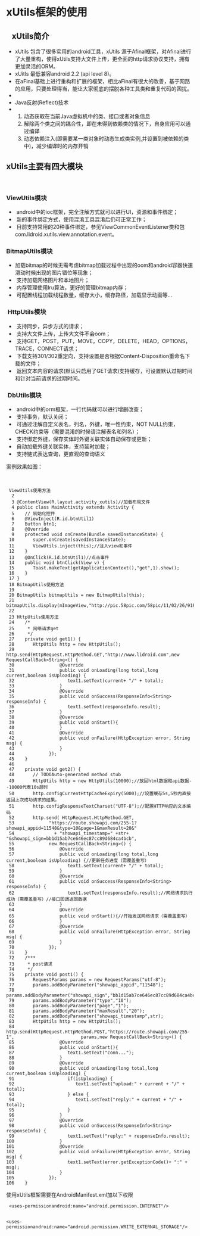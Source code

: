# xUtils框架的使用 
<h2>&nbsp; &nbsp;xUtils简介</h2> 
<ul> 
 <li>xUtils 包含了很多实用的android工具，xUtils 源于Afinal框架，对Afinal进行了大量重构，使得xUtils支持大文件上传，更全面的http请求协议支持，拥有更加灵活的ORM。</li> 
 <li>xUitls 最低兼容android 2.2 (api level 8)。</li> 
 <li>在aFinal基础上进行重构和扩展的框架，相比aFinal有很大的改善，基于网路的应用，只要处理得当，能让大家彻底的摆脱各种工具类和重复代码的困扰。</li> 
 <li>&nbsp;</li> 
 <li>Java反射(Reflect)技术</li> 
 <li> 
  <ol> 
   <li>动态获取在当前Java虚拟机中的类、接口或者对象信息</li> 
   <li>解除两个类之间的耦合性，即在未得到依赖类的情况下，自身应用可以通过编译</li> 
   <li>动态依赖注入(即需要某一类对象时动态生成类实例,并设置到被依赖的类中)，减少编译时的内存开销</li> 
  </ol> </li> 
</ul> 
<span id="OSC_h2_2"></span>
<h2>xUtils主要有四大模块</h2> 
<p>&nbsp;</p> 
<span id="OSC_h3_3"></span>
<h3><strong>ViewUtils模块</strong></h3> 
<ul> 
 <li>&nbsp;android中的ioc框架，完全注解方式就可以进行UI，资源和事件绑定；</li> 
 <li>&nbsp;新的事件绑定方式，使用混淆工具混淆后仍可正常工作；</li> 
 <li>&nbsp;目前支持常用的20种事件绑定，参见ViewCommonEventListener类和包com.lidroid.xutils.view.annotation.event。</li> 
</ul> 
<span id="OSC_h3_4"></span>
<h3><strong>BitmapUtils模块</strong></h3> 
<ul> 
 <li>加载bitmap的时候无需考虑bitmap加载过程中出现的oom和android容器快速滑动时候出现的图片错位等现象；</li> 
 <li>&nbsp;支持加载网络图片和本地图片；</li> 
 <li>&nbsp;内存管理使用lru算法，更好的管理bitmap内存；</li> 
 <li>&nbsp;可配置线程加载线程数量，缓存大小，缓存路径，加载显示动画等...</li> 
</ul> 
<span id="OSC_h3_5"></span>
<h3>&nbsp;HttpUtils模块</h3> 
<ul> 
 <li>&nbsp;支持同步，异步方式的请求；</li> 
 <li>&nbsp;支持大文件上传，上传大文件不会oom；</li> 
 <li>&nbsp;支持GET，POST，PUT，MOVE，COPY，DELETE，HEAD，OPTIONS，TRACE，CONNECT请求；</li> 
 <li>&nbsp;下载支持301/302重定向，支持设置是否根据Content-Disposition重命名下载的文件；</li> 
 <li>&nbsp;返回文本内容的请求(默认只启用了GET请求)支持缓存，可设置默认过期时间和针对当前请求的过期时间。</li> 
</ul> 
<span id="OSC_h3_6"></span>
<h3>&nbsp;DbUtils模块</h3> 
<ul> 
 <li>&nbsp;android中的orm框架，一行代码就可以进行增删改查；</li> 
 <li>&nbsp;支持事务，默认关闭；</li> 
 <li>&nbsp;可通过注解自定义表名，列名，外键，唯一性约束，NOT NULL约束，CHECK约束等（需要混淆的时候请注解表名和列名）；</li> 
 <li>&nbsp;支持绑定外键，保存实体时外键关联实体自动保存或更新；</li> 
 <li>&nbsp;自动加载外键关联实体，支持延时加载；</li> 
 <li>&nbsp;支持链式表达查询，更直观的查询语义</li> 
</ul> 
<p>案例效果如图：</p> 
<p>&nbsp;&nbsp;&nbsp;&nbsp;&nbsp; <img alt="" src="https://static.oschina.net/uploads/space/2017/0209/093138_Gdj8_2945455.gif"></p> 
<pre><code class="language-java"> ViewUtils使用方法
  2 
  3 @ContentView(R.layout.activity_xutils)//加载布局文件
  4 public class MainActivity extends Activity {
  5    // 初始化控件
  6    @ViewInject(R.id.btnUtil1)
  7    Button btn1;
  8    @Override
  9    protected void onCreate(Bundle savedInstanceState) {
 10       super.onCreate(savedInstanceState);
 11       ViewUtils.inject(this);//注入view和事件
 12    }
 13    @OnClick(R.id.btnUtil1)//点击事件
 14    public void btnClick(View v) {
 15       Toast.makeText(getApplicationContext(),"get",1).show();
 16    }
 17 }
 18 BitmapUtils使用方法
 19 
 20 BitmapUtils bitmapUtils = new BitmapUtils(this);
 21 bitmapUtils.display(mImageView,"http://pic.58pic.com/58pic/11/02/26/91F58PICpGw.jpg");
 22 
 23 HttpUtils使用方法
 24    /*
 25     * 网络请求get
 26     */
 27    private void get1() {
 28       HttpUtils http = new HttpUtils();
 29       http.send(HttpRequest.HttpMethod.GET,"http://www.lidroid.com",new RequestCallBack&lt;String&gt;() {
 30                 @Override
 31                 public void onLoading(long total,long current,boolean isUploading) {
 32                    text1.setText(current+ "/" + total);
 33                 }
 34                 @Override
 35                 public void onSuccess(ResponseInfo&lt;String&gt; responseInfo) {
 36                    text1.setText(responseInfo.result);
 37                 }
 38                 @Override
 39                 public void onStart(){
 40                 }
 41                 @Override
 42                 public void onFailure(HttpException error, String msg) {
 43                 }
 44             });
 45    }
 46  
 47    private void get2() {
 48       // TODOAuto-generated method stub
 49       HttpUtils http = new HttpUtils(10000);//放回html数据和api数据--10000代表10s超时
 50       http.configCurrentHttpCacheExpiry(5000);//设置缓存5s,5秒内直接返回上次成功请求的结果。
 51       http.configResponseTextCharset("UTF-8");//配置HTTP响应的文本编码
 52       http.send( HttpRequest.HttpMethod.GET,
 53             "https://route.showapi.com/255-1?showapi_appid=11548&amp;type=10&amp;page=1&amp;maxResult=20&amp;"
 54               + "showapi_timestamp=" +str+ "&amp;showapi_sign=bb1d15ab7ce646ec87cc89d684ca4bcb",
 55             new RequestCallBack&lt;String&gt;() {
 56                 @Override
 57                 public void onLoading(long total,long current,boolean isUploading) {//更新任务进度（需覆盖重写）
 58                    text1.setText(current+ "/" + total);
 59                 }
 60                 @Override
 61                 public void onSuccess(ResponseInfo&lt;String&gt; responseInfo) {
 62                    text1.setText(responseInfo.result);//网络请求执行成功（需覆盖重写）//接口回调返回数据
 63                 }
 64                 @Override
 65                 public void onStart(){//开始发送网络请求（需覆盖重写）
 66                 }
 67                 @Override
 68                 public void onFailure(HttpException error, String msg) {
 69                 }
 70             });
 71    }
 72    /***
 73     * post请求
 74     */
 75    private void post1() {
 76       RequestParams params = new RequestParams("utf-8");
 77       params.addBodyParameter("showapi_appid","11548");
 78       params.addBodyParameter("showapi_sign","bb1d15ab7ce646ec87cc89d684ca4bcb");
 79       params.addBodyParameter("type","10");
 80       params.addBodyParameter("page","1");
 81       params.addBodyParameter("maxResult","20");
 82       params.addBodyParameter("showapi_timestamp",str);
 83       HttpUtils http = new HttpUtils();
 84       http.send(HttpRequest.HttpMethod.POST,"https://route.showapi.com/255-1",                         params,new RequestCallBack&lt;String&gt;() {
 85                 @Override
 86                 public void onStart(){
 87                    text1.setText("conn...");
 88                 }
 89                 @Override
 90                 public void onLoading(long total,long current,boolean isUploading) {
 91                    if(isUploading) {
 92                       text1.setText("upload:" + current + "/" + total);
 93                    } else {
 94                       text1.setText("reply:" + current + "/" + total);
 95                    }
 96                 }
 97                 @Override
 98                 public void onSuccess(ResponseInfo&lt;String&gt; responseInfo) {
 99                    text1.setText("reply:" + responseInfo.result);
100                 }
101                 @Override
102                 public void onFailure(HttpException error, String msg) {
103                    text1.setText(error.getExceptionCode()+ ":" + msg);
104                 }
105             });
106    }</code></pre> 
<p>使用xUtils框架需要在AndroidManifest.xml加以下权限</p> 
<pre><code class="language-html"> &lt;uses-permissionandroid:name="android.permission.INTERNET"/&gt;

 &lt;uses-permissionandroid:name="android.permission.WRITE_EXTERNAL_STORAGE"/&gt;</code></pre> 
